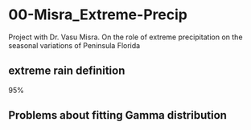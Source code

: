 # 00-Misra_Extreme-Precip
Project with Dr. Vasu Misra. On the role of extreme precipitation on the seasonal variations of Peninsula Florida

## extreme rain definition
95%

## Problems about fitting Gamma distribution


